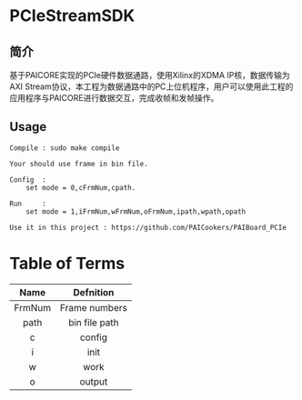 # PCIeStreamSDK

## 简介

基于PAICORE实现的PCIe硬件数据通路，使用Xilinx的XDMA IP核，数据传输为AXI Stream协议，本工程为数据通路中的PC上位机程序，用户可以使用此工程的应用程序与PAICORE进行数据交互，完成收帧和发帧操作。

## Usage
    Compile : sudo make compile

    Your should use frame in bin file.
    
    Config  :
        set mode = 0,cFrmNum,cpath. 

    Run     :
        set mode = 1,iFrmNum,wFrmNum,oFrmNum,ipath,wpath,opath

    Use it in this project : https://github.com/PAICookers/PAIBoard_PCIe

# Table of Terms

|     Name      |       Defnition        | 
| :-----------: | :--------------------: |
|  FrmNum       |        Frame numbers   |  
|  path         |        bin file path   |   
|  c            |        config          | 
|  i            |        init            |
|  w            |        work            |    
|  o            |        output          | 
